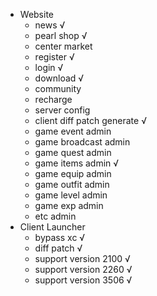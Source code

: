 - Website
  - news √
  - pearl shop √
  - center market
  - register √
  - login √
  - download √
  - community
  - recharge
  - server config
  - client diff patch generate √
  - game event admin
  - game broadcast admin
  - game quest admin
  - game items admin √
  - game equip admin
  - game outfit admin
  - game level admin
  - game exp admin
  - etc admin
- Client Launcher
  - bypass xc √
  - diff patch √
  - support version 2100 √
  - support version 2260 √
  - support version 3506 √
